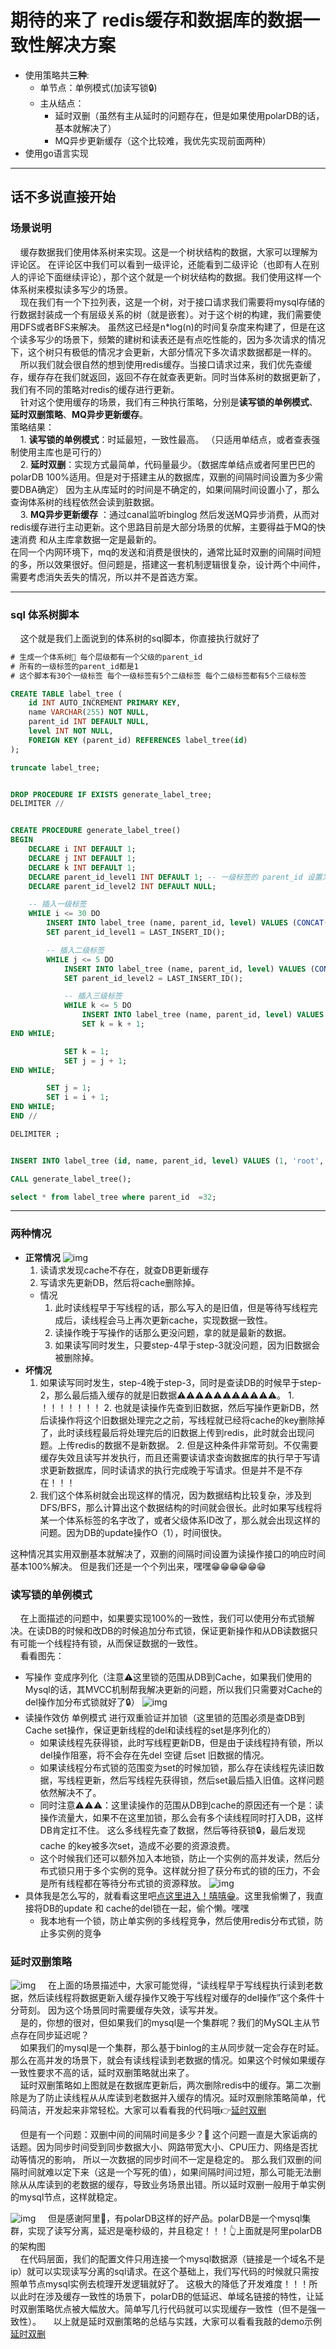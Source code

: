 # 期待的来了 redis缓存和数据库的数据一致性解决方案   

* 使用策略共**三种**:  
  * 单节点：单例模式(加读写锁🔒)
  * 主从结点：
    * 延时双删（虽然有主从延时的问题存在，但是如果使用polarDB的话，基本就解决了）
    * MQ异步更新缓存（这个比较难，我优先实现前面两种）
* 使用go语言实现

---

## 话不多说直接开始
### 场景说明
&nbsp; &nbsp;  缓存数据我们使用体系树来实现。这是一个树状结构的数据，大家可以理解为评论区。
在评论区中我们可以看到一级评论，还能看到二级评论（也即有人在别人的评论下面继续评论），那个这个就是一个树状结构的数据。我们使用这样一个体系树来模拟读多写少的场景。    
&nbsp; &nbsp; 现在我们有一个下拉列表，这是一个树，对于接口请求我们需要将mysql存储的行数据封装成一个有层级关系的树（就是嵌套）。对于这个树的构建，我们需要使用DFS或者BFS来解决。
虽然这已经是n*log(n)的时间复杂度来构建了，但是在这个读多写少的场景下，频繁的建树和读表还是有点吃性能的，因为多次请求的情况下，这个树只有极低的情况才会更新，大部分情况下多次请求数据都是一样的。   
&nbsp; &nbsp; 所以我们就会很自然的想到使用redis缓存。当接口请求过来，我们优先查缓存，缓存存在我们就返回，返回不存在就查表更新。同时当体系树的数据更新了，我们有不同的策略对redis的缓存进行更新。   
&nbsp; &nbsp; 针对这个使用缓存的场景，我们有三种执行策略，分别是**读写锁的单例模式**、**延时双删策略**、**MQ异步更新缓存**。     
策略结果：   
&nbsp; &nbsp; 1. **读写锁的单例模式**：时延最短，一致性最高。 （只适用单结点，或者查表强制使用主库也是可行的）   
&nbsp; &nbsp; 2. **延时双删**：实现方式最简单，代码量最少。（数据库单结点或者阿里巴巴的polarDB 100%适用。但是对于搭建主从的数据库，双删的间隔时间设置为多少需要DBA确定）
因为主从库延时的时间是不确定的，如果间隔时间设置小了，那么查询体系树的线程依然会读到脏数据。    
&nbsp; &nbsp; 3. **MQ异步更新缓存** ：通过canal监听binglog 然后发送MQ异步消费，从而对redis缓存进行主动更新。这个思路目前是大部分场景的优解，主要得益于MQ的快速消费 和从主库拿数据一定是最新的。   
在同一个内网环境下，mq的发送和消费是很快的，通常比延时双删的间隔时间短的多，所以效果很好。但问题是，搭建这一套机制逻辑很复杂，设计两个中间件，需要考虑消失丢失的情况，所以并不是首选方案。

--- 

### sql 体系树脚本
&nbsp; &nbsp;  这个就是我们上面说到的体系树的sql脚本，你直接执行就好了

```sql
# 生成一个体系树🌲 每个层级都有一个父级的parent_id
# 所有的一级标签的parent_id都是1
# 这个脚本有30个一级标签 每个一级标签有5个二级标签 每个二级标签都有5个三级标签

CREATE TABLE label_tree (
    id INT AUTO_INCREMENT PRIMARY KEY,
    name VARCHAR(255) NOT NULL,
    parent_id INT DEFAULT NULL,
    level INT NOT NULL,
    FOREIGN KEY (parent_id) REFERENCES label_tree(id)
);

truncate label_tree;


DROP PROCEDURE IF EXISTS generate_label_tree;
DELIMITER //


CREATE PROCEDURE generate_label_tree()
BEGIN
    DECLARE i INT DEFAULT 1;
    DECLARE j INT DEFAULT 1;
    DECLARE k INT DEFAULT 1;
    DECLARE parent_id_level1 INT DEFAULT 1; -- 一级标签的 parent_id 设置为 1
    DECLARE parent_id_level2 INT DEFAULT NULL;

    -- 插入一级标签
    WHILE i <= 30 DO
        INSERT INTO label_tree (name, parent_id, level) VALUES (CONCAT('Label Level 1 - ', i), 1, 1);
        SET parent_id_level1 = LAST_INSERT_ID();

        -- 插入二级标签
        WHILE j <= 5 DO
            INSERT INTO label_tree (name, parent_id, level) VALUES (CONCAT('Label Level 2 - ', i, '.', j), parent_id_level1, 2);
            SET parent_id_level2 = LAST_INSERT_ID();

            -- 插入三级标签
            WHILE k <= 5 DO
                INSERT INTO label_tree (name, parent_id, level) VALUES (CONCAT('Label Level 3 - ', i, '.', j, '.', k), parent_id_level2, 3);
                SET k = k + 1;
END WHILE;

            SET k = 1;
            SET j = j + 1;
END WHILE;

        SET j = 1;
        SET i = i + 1;
END WHILE;
END //

DELIMITER ;


INSERT INTO label_tree (id, name, parent_id, level) VALUES (1, 'root', NULL, 0);

CALL generate_label_tree();

select * from label_tree where parent_id  =32;


```

--- 

### 两种情况
* **正常情况**
![img](../img/rwLock_1.png)
  1. 读请求发现cache不存在，就查DB更新缓存
  2. 写请求先更新DB，然后将cache删除掉。
  * 情况
    1. 此时读线程早于写线程的话，那么写入的是旧值，但是等待写线程完成后，读线程会马上再次更新cache，实现数据一致性。
    2. 读操作晚于写操作的话那么更没问题，拿的就是最新的数据。
    3. 如果读写同时发生，只要step-4早于step-3就没问题，因为旧数据会被删除掉。
* **坏情况**
  1. 如果读写同时发生，step-4晚于step-3，同时是查读DB的时候早于step-2，那么最后插入缓存的就是旧数据⚠️⚠️⚠️⚠️⚠️⚠️⚠️⚠️⚠️⚠️⚠️。
         1. ！！！！！！！
         2. 也就是读操作先查到旧数据，然后写操作更新DB，然后读操作将这个旧数据处理完之之前，写线程就已经将cache的key删除掉了，此时读线程最后将处理完后的旧数据上传到redis，此时就会出现问题。上传redis的数据不是新数据。
         2. 但是这种条件非常苛刻。不仅需要缓存失效且读写并发执行，而且还需要读请求查询数据库的执行早于写请求更新数据库，同时读请求的执行完成晚于写请求。但是并不是不存在！！！
  2. 我们这个体系树就会出现这样的情况，因为数据结构比较复杂，涉及到DFS/BFS，那么计算出这个数据结构的时间就会很长。此时如果写线程将某一个体系标签的名字改了，或者父级体系ID改了，那么就会出现这样的问题。因为DB的update操作O（1），时间很快。

这种情况其实用双删基本就解决了，双删的间隔时间设置为读操作接口的响应时间基本100%解决。
但是我们还是一个个列出来，嘿嘿😁😁😁😁😁😁

### 读写锁的单例模式
&nbsp; &nbsp; 在上面描述的问题中，如果要实现100%的一致性，我们可以使用分布式锁解决。在读DB的时候和改DB的时候追加分布式锁，保证更新操作和从DB读数据只有可能一个线程持有锁，从而保证数据的一致性。    
&nbsp; &nbsp; 看看图先：
* 写操作 变成序列化（注意⚠️这里锁的范围从DB到Cache，如果我们使用的Mysql的话，其MVCC机制帮我解决更新的问题，所以我们只需要对Cache的del操作加分布式锁就好了🔒）
![img](../img/rwLock_3.png)
* 读操作效仿 单例模式 进行双重验证并加锁（这里锁的范围必须是查DB到Cache set操作，保证更新线程的del和读线程的set是序列化的）
  * 如果读线程先获得锁，此时写线程更新DB，但是由于读线程持有锁，所以del操作阻塞，将不会存在先del 空键 后set 旧数据的情况。
  * 如果读线程分布式锁的范围变为set的时候加锁，那么存在读线程先读旧数据，写线程更新，然后写线程先获得锁，然后set最后插入旧值。这样问题依然解决不了。
  * 同时注意⚠️⚠️⚠️：这里读操作的范围从DB到cache的原因还有一个是：读操作流量大，如果不在这里加锁，那么会有多个读线程同时打入DB，这样DB肯定扛不住。
    这么多线程先查了数据，然后等待获锁🔒，最后发现cache 的key被多次set，造成不必要的资源浪费。
  * 这个时候我们还可以额外加入本地锁，防止一个实例的高并发读，然后分布式锁只用于多个实例的竞争。这样就分担了获分布式的锁的压力，不会是所有线程都在等待分布式锁的资源释放。
![img](../img/rwLock_4.png)
* 具体我是怎么写的，就看看这里吧[点这里进入！嘻嘻😁](./main/main.go)。这里我偷懒了，我直接将DB的update 和 cache的del锁在一起，偷个懒。嘿嘿
  * 我本地有一个锁，防止单实例的多线程竞争，然后使用redis分布式锁，防止多实例的竞争


### 延时双删策略
![img](../img/double_delete_1.png)
&nbsp; &nbsp; 在上面的场景描述中，大家可能觉得，“读线程早于写线程执行读到老数据，然后读线程将数据更新入缓存操作又晚于写线程对缓存的del操作”这个条件十分苛刻。
因为这个场景同时需要缓存失效，读写并发。   
&nbsp; &nbsp; 是的，你想的很对，但如果我们的mysql是一个集群呢？我们的MySQL主从节点存在同步延迟呢？   
&nbsp; &nbsp; 如果我们的mysql是一个集群，那么基于binlog的主从同步就一定会存在时延。那么在高并发的场景下，就会有读线程读到老数据的情况。如果这个时候如果缓存一致性要求不高的话，延时双删策略就出来了。   
&nbsp; &nbsp; 延时双删策略如上图就是在数据库更新后，两次删除redis中的缓存。第二次删除是为了防止读线程从从库读到老数据并入缓存的情况。延时双删除策略简单，代码简洁，开发起来非常轻松。大家可以看看我的代码哦👉[延时双删](./main/main.go)   

&nbsp; &nbsp; 但是有一个问题：双删中间的间隔时间是多少？🤔 这个问题一直是大家诟病的话题。因为同步时间受到同步数据大小、网路带宽大小、CPU压力、网络是否扰动等情况的影响， 所以一次数据的同步时间不一定是稳定的。
那么我们双删的间隔时间就难以定下来（这是一个写死的值），如果间隔时间过短，那么可能无法删除从从库读到的老数据的缓存，导致业务场景出错。所以延时双删一般用于单实例的mysql节点，这样就稳定。   

![img](../img/double_delete_2.png)
&nbsp; &nbsp;  但是感谢阿里🙏，有polarDB这样的好产品。polarDB是一个mysql集群，实现了读写分离，延迟是毫秒级的，并且稳定！！！👆上面就是阿里polarDB的架构图   
&nbsp; &nbsp;  在代码层面，我们的配置文件只用连接一个mysql数据源（链接是一个域名不是ip）就可以实现读写分离的sql请求。在这个基础上，我们写代码的时候就只需按照单节点mysql实例去梳理开发逻辑就好了。
这极大的降低了开发难度！！！所以此时在涉及缓存一致性的场景下，polarDB的低延迟、单域名链接的特性，让延时双删策略优点被大幅放大。简单写几行代码就可以实现缓存一致性（但不是强一致性）。
&nbsp; &nbsp;  以上就是延时双删策略的总结与实践，大家可以看看我敲的demo示例[延时双删](./main/main.go)